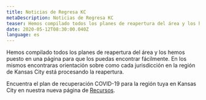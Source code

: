```yaml
---
title: Noticias de Regresa KC
metaDescription: Noticias de Regresa KC
teaser: Hemos compilado todos los planes de reapertura del área y los hemos puesto en una página para que los puedas encontrar fácilmente. En los mismos encontraras orientación sobre como cada jurisdicción en la región de Kansas City está procesando la reapertura.
date: 2020-05-12T08:30:00.040Z
language: es
---
```


Hemos compilado todos los planes de reapertura del área y los hemos puesto en una página para que los puedas encontrar fácilmente. En los mismos encontraras orientación sobre como cada jurisdicción en la región de Kansas City está procesando la reapertura.

Encuentra el plan de recuperación COVID-19 para la región tuya en Kansas City en nuestra nueva página de [Recursos](/es/covid-19-recursos/).
